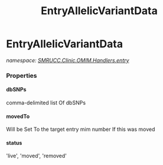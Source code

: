 ﻿---
title: EntryAllelicVariantData
---

# EntryAllelicVariantData
_namespace: [SMRUCC.Clinic.OMIM.Handlers.entry](N-SMRUCC.Clinic.OMIM.Handlers.entry.html)_






### Properties

#### dbSNPs
comma-delimited list Of dbSNPs
#### movedTo
Will be Set To the target entry mim number If this was moved
#### status
'live', 'moved', 'removed'
